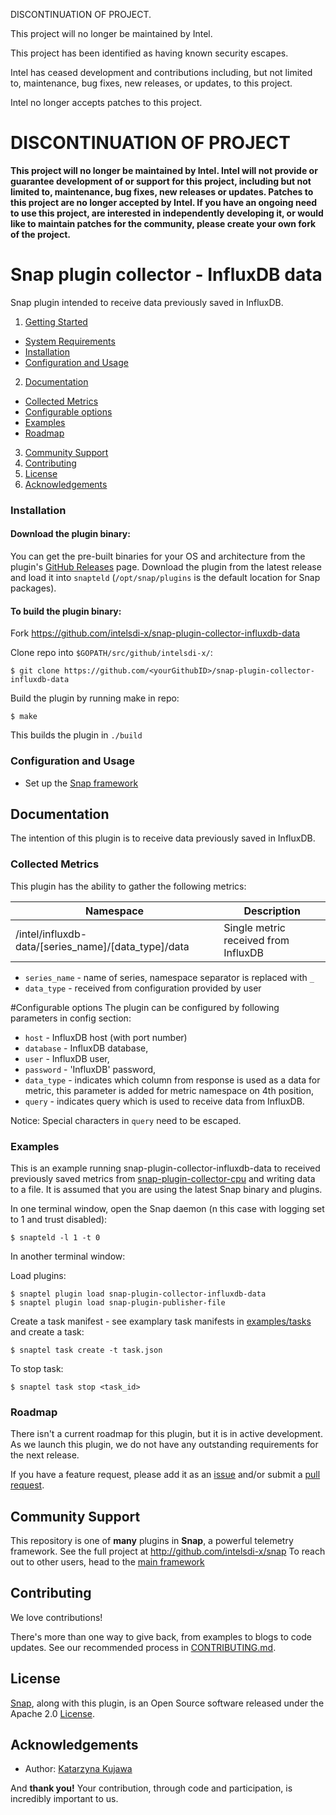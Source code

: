 DISCONTINUATION OF PROJECT. 

This project will no longer be maintained by Intel.

This project has been identified as having known security escapes.

Intel has ceased development and contributions including, but not limited to, maintenance, bug fixes, new releases, or updates, to this project.  

Intel no longer accepts patches to this project.
<!--
http://www.apache.org/licenses/LICENSE-2.0.txt


    Copyright 2017 Intel Corporation

Licensed under the Apache License, Version 2.0 (the "License");
you may not use this file except in compliance with the License.
You may obtain a copy of the License at

    http://www.apache.org/licenses/LICENSE-2.0

Unless required by applicable law or agreed to in writing, software
distributed under the License is distributed on an "AS IS" BASIS,
WITHOUT WARRANTIES OR CONDITIONS OF ANY KIND, either express or implied.
See the License for the specific language governing permissions and
limitations under the License.
-->

# DISCONTINUATION OF PROJECT 

**This project will no longer be maintained by Intel.  Intel will not provide or guarantee development of or support for this project, including but not limited to, maintenance, bug fixes, new releases or updates.  Patches to this project are no longer accepted by Intel. If you have an ongoing need to use this project, are interested in independently developing it, or would like to maintain patches for the community, please create your own fork of the project.**



# Snap plugin collector - InfluxDB data

Snap plugin intended to receive data previously saved in InfluxDB.

1. [Getting Started](#getting-started)
  * [System Requirements](#system-requirements)
  * [Installation](#installation)
  * [Configuration and Usage](#configuration-and-usage)
2. [Documentation](#documentation)
  * [Collected Metrics](#collected-metrics)
  * [Configurable options](#configurable-options)
  * [Examples](#examples)
  * [Roadmap](#roadmap)
3. [Community Support](#community-support)
4. [Contributing](#contributing)
5. [License](#license)
6. [Acknowledgements](#acknowledgements)

### Installation
#### Download the plugin binary:
You can get the pre-built binaries for your OS and architecture from the plugin's [GitHub Releases](https://github.com/intelsdi-x/snap-plugin-collector-influxdb-data/releases) page.
Download the plugin from the latest release and load it into `snapteld` (`/opt/snap/plugins` is the default location for Snap packages).

#### To build the plugin binary:
Fork https://github.com/intelsdi-x/snap-plugin-collector-influxdb-data

Clone repo into `$GOPATH/src/github/intelsdi-x/`:
```
$ git clone https://github.com/<yourGithubID>/snap-plugin-collector-influxdb-data
```
Build the plugin by running make in repo:
```
$ make
```
This builds the plugin in `./build`

### Configuration and Usage
* Set up the [Snap framework](https://github.com/intelsdi-x/snap#getting-started)

## Documentation
The intention of this plugin is to receive data previously saved in InfluxDB.

### Collected Metrics
This plugin has the ability to gather the following metrics:

Namespace | Description
----------|-----------------------
/intel/influxdb-data/[series_name]/[data_type]/data|Single metric received from InfluxDB
- `series_name` - name of series, namespace separator is replaced with `_`
- `data_type` - received from configuration provided by user

#Configurable options
The plugin can be configured by following parameters in config section:
- `host` - InfluxDB host (with port number)
- `database` - InfluxDB database,
- `user` - InfluxDB user,
- `password` - 'InfluxDB' password,
- `data_type` - indicates which column from response is used as a data for metric, this parameter is added for metric namespace on 4th position,
- `query` - indicates query which is used to receive data from InfluxDB.

Notice: Special characters in `query` need to be escaped.

### Examples

This is an example running snap-plugin-collector-influxdb-data to received previously saved metrics from [snap-plugin-collector-cpu](https://github.com/intelsdi-x/snap-plugin-collector-cpu)
and writing data to a file.
It is assumed that you are using the latest Snap binary and plugins.

In one terminal window, open the Snap daemon (n this case with logging set to 1 and trust disabled):
```
$ snapteld -l 1 -t 0
```
In another terminal window:

Load plugins:
```
$ snaptel plugin load snap-plugin-collector-influxdb-data
$ snaptel plugin load snap-plugin-publisher-file
```

Create a task manifest - see examplary task manifests in [examples/tasks](examples/tasks/) and create a task:

```
$ snaptel task create -t task.json
```

To stop task:
```
$ snaptel task stop <task_id>
```

### Roadmap
There isn't a current roadmap for this plugin, but it is in active development. As we launch this plugin, we do not have any outstanding requirements for the next release.

If you have a feature request, please add it as an [issue](https://github.com/intelsdi-x/snap-plugin-collector-influxdb-data/issues/new) and/or submit a [pull request](https://github.com/intelsdi-x/snap-plugin-collector-influxdb-data/pulls).

## Community Support
This repository is one of **many** plugins in **Snap**, a powerful telemetry framework. See the full project at http://github.com/intelsdi-x/snap To reach out to other users, head to the [main framework](https://github.com/intelsdi-x/snap#community-support)

## Contributing
We love contributions!

There's more than one way to give back, from examples to blogs to code updates. See our recommended process in [CONTRIBUTING.md](CONTRIBUTING.md).

## License
[Snap](http://github.com/intelsdi-x/snap), along with this plugin, is an Open Source software released under the Apache 2.0 [License](LICENSE).

## Acknowledgements

* Author: [Katarzyna Kujawa](https://github.com/katarzyna-z)

And **thank you!** Your contribution, through code and participation, is incredibly important to us.
